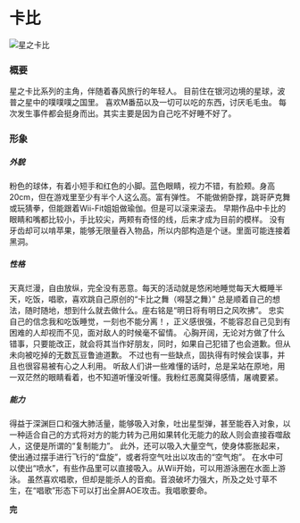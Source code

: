 # 卡比

![星之卡比](https://i1.hdslb.com/bfs/archive/59909386592e90bce14fe6ac64bb365d84d7381c.jpg)

### 概要

星之卡比系列的主角，伴随着春风旅行的年轻人。
目前住在银河边境的星球，波普之星中的噗噗噗之国里。
喜欢M番茄以及一切可以吃的东西，讨厌毛毛虫。
每次发生事件都会挺身而出。其实主要是因为自己吃不好睡不好了。

### 形象

##### 外貌

粉色的球体，有着小短手和红色的小脚。蓝色眼睛，视力不错，有脸颊。身高20cm，但在游戏里至少有半个人这么高。富有弹性。
不能做俯卧撑，跳哥萨克舞或玩猜拳，但能跟着Wii-Fit姐姐做瑜伽。但是可以滚来滚去。
早期作品中卡比的眼睛和嘴都比较小，手比较尖，两颊有奇怪的线，后来才成为目前的模样。
没有牙齿却可以啃苹果，能够无限量吞入物品，所以内部构造是个谜。里面可能连接着黑洞。

##### 性格

天真烂漫，自由放纵，完全没有恶意。每天的活动就是悠闲地睡觉每天大概睡半天，吃饭，唱歌，喜欢跳自己原创的“卡比之舞（嘚瑟之舞）”
总是顺着自己的想法，随时随地，想到什么就去做什么。座右铭是“明日将有明日之风吹拂”。
忠实自己的信念我和吃饭睡觉，一刻也不能分离！，正义感很强，不能容忍自己见到有困难的人却视而不见，面对敌人的时候毫不留情。
心胸开阔，无论对方做了什么错事，只要能改正，就会将其当作好朋友，同时，如果自己犯错了也会道歉。但从未向被吃掉的无数瓦豆鲁迪道歉。
不过也有一些缺点，固执得有时候会误事，并且也很容易被有心之人利用。
听敌人们讲一些难懂的话时，总是呆站在原地，用一双茫然的眼睛看着，也不知道听懂没听懂。我粉红恶魔莫得感情，屠魂要紧。

##### 能力

得益于深渊巨口和强大肺活量，能够吸入对象，吐出星型弹，甚至能吞入对象，以一种适合自己的方式将对方的能力转为己用如果转化无能力的敌人则会直接吞噬敌人，这便是所谓的“复制能力”。
此外，还可以吸入大量空气，使身体膨胀起来，使出通过摆手进行飞行的“盘旋”，或者将空气吐出以攻击的“空气炮”。
在水中可以使出“喷水”，有些作品里可以直接吸入。从Wii开始，可以用游泳圈在水面上游泳。
虽然喜欢唱歌，但却是能杀人的音痴。音浪破坏力强大，所及之处寸草不生，在“唱歌”形态下可以打出全屏AOE攻击。我唱歌要命。

**完**

